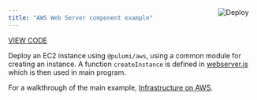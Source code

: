 ```yaml
---
title: "AWS Web Server component example"
---
```


<a href="https://app.pulumi.com/new?template=https://github.com/pulumi/examples/tree/master/aws-js-webserver-component" target="_blank">
    <img src="https://get.pulumi.com/new/button.svg" alt="Deploy" style="float: right; padding: 8px; margin-top: -65px; margin-right: 8px">
</a>

<p class="mb-4">
    <a class="btn btn-secondary" href="https://github.com/pulumi/examples/tree/master/aws-js-webserver-component" target="_blank"><i class="fab fa-github pr-2"></i> VIEW CODE</a>
</p>


Deploy an EC2 instance using `@pulumi/aws`, using a common module for creating an instance. A function `createInstance` is defined in [webserver.js](webserver.js) which is then used in main program.

For a walkthrough of the main example, [Infrastructure on AWS](https://www.pulumi.com/docs/reference/tutorials/aws/tutorial-ec2-webserver/).

